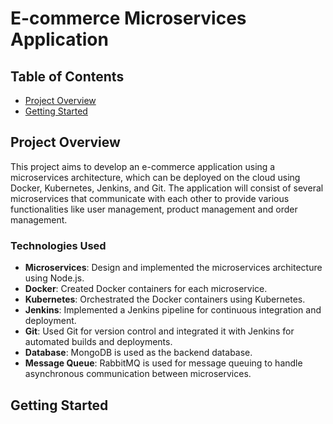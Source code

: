 # E-commerce Microservices Application

## Table of Contents

- [Project Overview](#project-overview)
- [Getting Started](#getting-started)

## Project Overview

This project aims to develop an e-commerce application using a microservices architecture, which can be deployed on the cloud using Docker, Kubernetes, Jenkins, and Git. The application will consist of several microservices that communicate with each other to provide various functionalities like user management, product management and order management.

### Technologies Used

- **Microservices**: Design and implemented the microservices architecture using Node.js.
- **Docker**: Created Docker containers for each microservice.
- **Kubernetes**: Orchestrated the Docker containers using Kubernetes.
- **Jenkins**: Implemented a Jenkins pipeline for continuous integration and deployment.
- **Git**: Used Git for version control and integrated it with Jenkins for automated builds and deployments.
- **Database**: MongoDB is used as the backend database.
- **Message Queue**: RabbitMQ is used for message queuing to handle asynchronous communication between microservices.

## Getting Started


